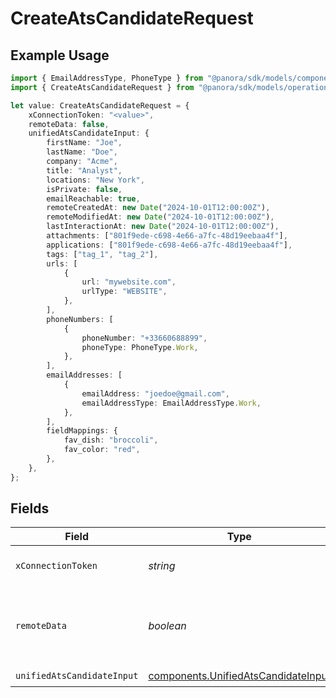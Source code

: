 # CreateAtsCandidateRequest

## Example Usage

```typescript
import { EmailAddressType, PhoneType } from "@panora/sdk/models/components";
import { CreateAtsCandidateRequest } from "@panora/sdk/models/operations";

let value: CreateAtsCandidateRequest = {
    xConnectionToken: "<value>",
    remoteData: false,
    unifiedAtsCandidateInput: {
        firstName: "Joe",
        lastName: "Doe",
        company: "Acme",
        title: "Analyst",
        locations: "New York",
        isPrivate: false,
        emailReachable: true,
        remoteCreatedAt: new Date("2024-10-01T12:00:00Z"),
        remoteModifiedAt: new Date("2024-10-01T12:00:00Z"),
        lastInteractionAt: new Date("2024-10-01T12:00:00Z"),
        attachments: ["801f9ede-c698-4e66-a7fc-48d19eebaa4f"],
        applications: ["801f9ede-c698-4e66-a7fc-48d19eebaa4f"],
        tags: ["tag_1", "tag_2"],
        urls: [
            {
                url: "mywebsite.com",
                urlType: "WEBSITE",
            },
        ],
        phoneNumbers: [
            {
                phoneNumber: "+33660688899",
                phoneType: PhoneType.Work,
            },
        ],
        emailAddresses: [
            {
                emailAddress: "joedoe@gmail.com",
                emailAddressType: EmailAddressType.Work,
            },
        ],
        fieldMappings: {
            fav_dish: "broccoli",
            fav_color: "red",
        },
    },
};
```

## Fields

| Field                                                                                      | Type                                                                                       | Required                                                                                   | Description                                                                                | Example                                                                                    |
| ------------------------------------------------------------------------------------------ | ------------------------------------------------------------------------------------------ | ------------------------------------------------------------------------------------------ | ------------------------------------------------------------------------------------------ | ------------------------------------------------------------------------------------------ |
| `xConnectionToken`                                                                         | *string*                                                                                   | :heavy_check_mark:                                                                         | The connection token                                                                       |                                                                                            |
| `remoteData`                                                                               | *boolean*                                                                                  | :heavy_minus_sign:                                                                         | Set to true to include data from the original Ats software.                                | false                                                                                      |
| `unifiedAtsCandidateInput`                                                                 | [components.UnifiedAtsCandidateInput](../../models/components/unifiedatscandidateinput.md) | :heavy_check_mark:                                                                         | N/A                                                                                        |                                                                                            |